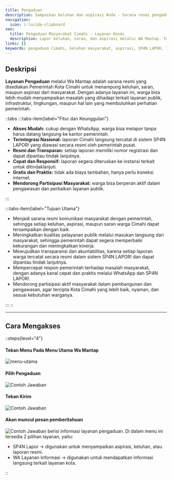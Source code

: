 ```yaml
---
title: Pengaduan
description: Sampaikan keluhan dan aspirasi Anda - Sarana resmi pengaduan masyarakat Cimahi. Akses mudah lewat WhatsApp, terintegrasi nasional, gratis dan transparan.
navigation:
  icon: i-lucide-clipboard
seo:
  title: Pengaduan Masyarakat Cimahi - Layanan Resmi
  description: Lapor keluhan, saran, dan aspirasi melalui WA Mantap. Tercatat di SP4N LAPOR dengan nomor registrasi dan tindak lanjut yang dapat dipantau.
links: []
keywords: pengaduan Cimahi, keluhan masyarakat, aspirasi, SP4N LAPOR, layanan pengaduan, lapor online, partisipasi masyarakat
---
```



## Deskripsi

**Layanan Pengaduan** melalui Wa Mantap adalah sarana resmi yang disediakan Pemerintah Kota Cimahi untuk menampung keluhan, saran, maupun aspirasi dari masyarakat. Dengan adanya layanan ini, warga bisa lebih mudah menyampaikan masalah yang dihadapi terkait layanan publik, infrastruktur, lingkungan, maupun hal lain yang membutuhkan perhatian pemerintah.

::tabs
:::tabs-item{label="Fitur dan Keunggulan"}

- **Akses Mudah:** cukup dengan WhatsApp, warga bisa melapor tanpa harus datang langsung ke kantor pemerintah.
- **Terintegrasi Nasional:** laporan Cimahi langsung tercatat di sistem SP4N LAPOR! yang diawasi secara resmi oleh pemerintah pusat.
- **Resmi dan Transparan:** setiap laporan memiliki nomor registrasi dan dapat dipantau tindak lanjutnya.
- **Cepat dan Responsif:** laporan segera diteruskan ke instansi terkait untuk ditindaklanjuti.
- **Gratis dan Praktis:** tidak ada biaya tambahan, hanya perlu koneksi internet.
- **Mendorong Partisipasi Masyarakat:** warga bisa berperan aktif dalam pengawasan dan perbaikan layanan publik.

:::

:::tabs-item{label="Tujuan Utama"}

- Menjadi sarana resmi komunikasi masyarakat dengan pemerintah, sehingga setiap keluhan, aspirasi, maupun saran warga Cimahi dapat tersampaikan dengan baik.
- Meningkatkan kualitas pelayanan publik melalui masukan langsung dari masyarakat, sehingga pemerintah dapat segera memperbaiki kekurangan dan meningkatkan kinerja.
- Mewujudkan transparansi dan akuntabilitas, karena setiap laporan warga tercatat secara resmi dalam sistem SP4N LAPOR! dan dapat dipantau tindak lanjutnya.
- Mempercepat respon pemerintah terhadap masalah masyarakat, dengan adanya kanal cepat dan praktis melalui WhatsApp dan SP4N LAPOR!.
- Mendorong partisipasi aktif masyarakat dalam pembangunan dan pengawasan, agar tercipta Kota Cimahi yang lebih baik, nyaman, dan sesuai kebutuhan warganya.

:::
::

---

## Cara Mengakses

::steps{level="4"}

#### Tekan Menu Pada Menu Utama Wa Mantap
![menu-utama](/menu-utama.jpg)

#### Pilih Pengaduan
![Contoh Jawaban](/pengaduan/opsi.jpg)

#### Tekan Kirim

![Contoh Jawaban](/pengaduan/kirim.jpg)

#### Akan muncul pesan pemberitahuan
![Contoh Jawaban](/pengaduan/balasan.jpg)
berisi informasi layanan pengaduan.
Di dalam menu ini tersedia 2 pilihan layanan, yaitu:
- SP4N Lapor → digunakan untuk menyampaikan aspirasi,
keluhan, atau laporan resmi.
- WA Layanan Informasi → digunakan untuk mendapatkan
informasi langsung terkait layanan kota.

::